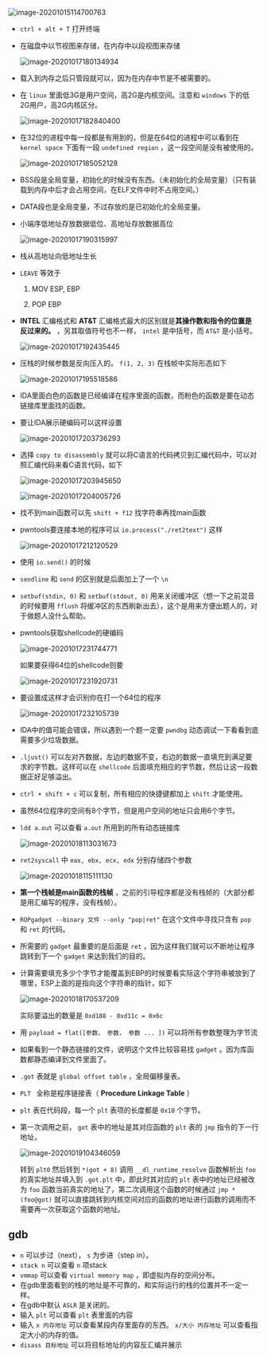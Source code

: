 ![image-20201015114700763](https://cdn.jsdelivr.net/gh/smallzhong/picgo-pic-bed/image-20201015114700763.png)

+ `ctrl + alt + T` 打开终端

+ 在磁盘中以节视图来存储，在内存中以段视图来存储

  ![image-20201017180134934](https://cdn.jsdelivr.net/gh/smallzhong/picgo-pic-bed/image-20201017180134934.png)

+ 载入到内存之后只管段就可以，因为在内存中节是不被需要的。

+ 在 `linux` 里面低3G是用户空间，高2G是内核空间。注意和 `windows` 下的低2G用户，高2G内核区分。

  ![image-20201017182840400](https://cdn.jsdelivr.net/gh/smallzhong/picgo-pic-bed/image-20201017182840400.png)

+ 在32位的进程中每一段都是有用到的，但是在64位的进程中可以看到在 `kernel space` 下面有一段 `undefined region` ，这一段空间是没有被使用的。

  ![image-20201017185052128](https://cdn.jsdelivr.net/gh/smallzhong/picgo-pic-bed/image-20201017185052128.png)

+ BSS段是全局变量，初始化的时候没有东西。（未初始化的全局变量）（只有装载到内存中后才会占用空间，在ELF文件中时不占用空间。）

+ DATA段也是全局变量，不过存放的是已初始化的全局变量。

+ 小端序低地址存放数据低位、高地址存放数据高位

  ![image-20201017190315997](https://cdn.jsdelivr.net/gh/smallzhong/picgo-pic-bed/image-20201017190315997.png)

+ 栈从高地址向低地址生长

+ `LEAVE` 等效于

  1. MOV ESP, EBP

  2. POP EBP

+ **INTEL** 汇编格式和 **AT&T** 汇编格式最大的区别就是**其操作数和指令的位置是反过来的。** ，另其取值符号也不一样， `intel` 是中括号，而 `AT&T` 是小括号。

  ![image-20201017192435445](https://cdn.jsdelivr.net/gh/smallzhong/picgo-pic-bed/image-20201017192435445.png)

+ 压栈的时候参数是反向压入的。 `f(1, 2, 3)` 在栈帧中实际形态如下

  ![image-20201017195518586](https://cdn.jsdelivr.net/gh/smallzhong/picgo-pic-bed/image-20201017195518586.png)

+ IDA里面白色的函数是已经编译在程序里面的函数，而粉色的函数是要在动态链接库里面找的函数。

+ 要让IDA展示硬编码可以这样设置

  ![image-20201017203736293](https://cdn.jsdelivr.net/gh/smallzhong/picgo-pic-bed/image-20201017203736293.png)

+ 选择 `copy to disassembly` 就可以将C语言的代码拷贝到汇编代码中，可以对照汇编代码来看C语言代码，如下

  ![image-20201017203945650](https://cdn.jsdelivr.net/gh/smallzhong/picgo-pic-bed/image-20201017203945650.png)

  ![image-20201017204005726](https://cdn.jsdelivr.net/gh/smallzhong/picgo-pic-bed/image-20201017204005726.png)

+ 找不到main函数可以先 `shift + f12` 找字符串再找main函数

+ pwntools要连接本地的程序可以 `io.process("./ret2text")` 这样

  ![image-20201017212120529](https://cdn.jsdelivr.net/gh/smallzhong/picgo-pic-bed/image-20201017212120529.png)

+ 使用 `io.send()` 的时候

+ `sendline` 和  `send` 的区别就是后面加上了一个 `\n`

+ `setbuf(stdin, 0)` 和 `setbuf(stdout, 0)` 用来关闭缓冲区（想一下之前混音的时候要用 `fflush` 将缓冲区的东西刷新出去），这个是用来方便出题人的，对于做题人没什么帮助。

+ pwntools获取shellcode的硬编码

  ![image-20201017231744771](https://cdn.jsdelivr.net/gh/smallzhong/picgo-pic-bed/image-20201017231744771.png)

  如果要获得64位的shellcode则要

  ![image-20201017231920731](https://cdn.jsdelivr.net/gh/smallzhong/picgo-pic-bed/image-20201017231920731.png)

+ 要设置成这样才会识别你在打一个64位的程序

  ![image-20201017232105739](https://cdn.jsdelivr.net/gh/smallzhong/picgo-pic-bed/image-20201017232105739.png)
  
+ IDA中的值可能会错误，所以遇到一个题一定要 `pwndbg` 动态调试一下看看到底需要多少垃圾数据。

+ `.ljust()` 可以左对齐数据，左边的数据不变，右边的数据一直填充到满足要求的字节数。这样可以在 `shellcode` 后面填充相应的字节数，然后让这一段数据正好足够溢出。

+ `ctrl + shift + c` 可以复制，所有相应的快捷键都加上 `shift` 才能使用。

+ 虽然64位程序的空间有8个字节，但是用户空间的地址只会用6个字节。

+ `ldd a.out` 可以查看 `a.out` 所用到的所有动态链接库

  ![image-20201018113031673](https://cdn.jsdelivr.net/gh/smallzhong/picgo-pic-bed/image-20201018113031673.png)

+ `ret2syscall` 中 `eax, ebx, ecx, edx` 分别存储四个参数

  ![image-20201018115111130](https://cdn.jsdelivr.net/gh/smallzhong/picgo-pic-bed/image-20201018115111130.png)

+ **第一个栈帧是main函数的栈帧** ，之前的引导程序都是没有栈帧的（大部分都是用汇编写的程序，没有栈帧）。

+ `ROPgadget --binary 文件 --only "pop|ret"` 在这个文件中寻找只含有 `pop` 和 `ret` 的代码。

+ 所需要的 `gadget` 最重要的是后面是 `ret` ，因为这样我们就可以不断地让程序跳转到下一个 `gadget` 来达到我们的目的。

+ 计算需要填充多少个字节才能覆盖到EBP的时候要看实际这个字符串被放到了哪里，ESP上面的是指向这个字符串的指针，如下

  ![image-20201018170537209](https://cdn.jsdelivr.net/gh/smallzhong/picgo-pic-bed/image-20201018170537209.png)

  实际要溢出的数量是 `0xd188 - 0xd11c = 0x6c` 

+ 用 `payload = flat([参数， 参数， 参数 ... ])` 可以将所有参数整理为字节流

+ 如果看到一个静态链接的文件，说明这个文件比较容易找 `gadget` 。因为库函数都静态编译到文件里面了。

+ `.got` 表就是 `global offset table` ，全局偏移量表。

+ `PLT ` 全称是程序链接表（ **Procedure Linkage Table** ）

+ `plt` 表在代码段，每一个 `plt` 表项的长度都是 `0x10` 个字节。

+ 第一次调用之前， `got` 表中的地址是其对应函数的 `plt` 表的 `jmp` 指令的下一行地址，

  ![image-20201019104346059](https://cdn.jsdelivr.net/gh/smallzhong/picgo-pic-bed/image-20201019104346059.png)

  转到 `plt0` 然后转到 `*(got + 8)` 调用 `__dl_runtime_resolve` 函数解析出 `foo` 的真实地址并填入到 `.got.plt` 中，即此时其对应的 `plt` 表中的地址已经被改为 `foo` 函数当前真实的地址了，第二次调用这个函数的时候通过 `jmp *(foo@got)` 就可以直接跳转到内核空间对应的函数的地址进行函数的调用而不需要再一次获取这个函数的地址。









## gdb

+ `n` 可以步过（next）， `s` 为步进（step in）。
+ `stack n` 可以查看 `n` 项stack
+ `vmmap` 可以查看 `virtual memory map` ，即虚拟内存的空间分布。
+ 在gdb里面看到的栈的地址是不可靠的，和实际运行的栈的位置并不一定一样。
+ 在gdb中默认 `ASLR` 是关闭的。
+ 输入 `plt` 可以查看 `plt` 表里面的内容
+ 输入 `x 内存地址` 可以查看某段内存里面存的东西。 `x/大小 内存地址` 可以查看指定大小的内存的值。
+ `disass 目标地址` 可以将目标地址的内容反汇编并展示  